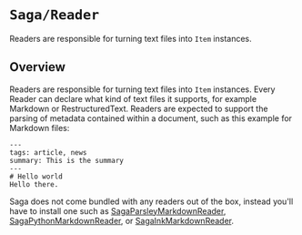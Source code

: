 # ``Saga/Reader``

Readers are responsible for turning text files into ``Item`` instances.


## Overview
Readers are responsible for turning text files into ``Item`` instances. Every Reader can declare what kind of text files it supports, for example Markdown or RestructuredText. Readers are expected to support the parsing of metadata contained within a document, such as this example for Markdown files:

```text
---
tags: article, news
summary: This is the summary
---
# Hello world
Hello there.
```

Saga does not come bundled with any readers out of the box, instead you'll have to install one such as [SagaParsleyMarkdownReader](https://github.com/loopwerk/SagaParsleyMarkdownReader), [SagaPythonMarkdownReader](https://github.com/loopwerk/SagaPythonMarkdownReader), or [SagaInkMarkdownReader](https://github.com/loopwerk/SagaInkMarkdownReader).
